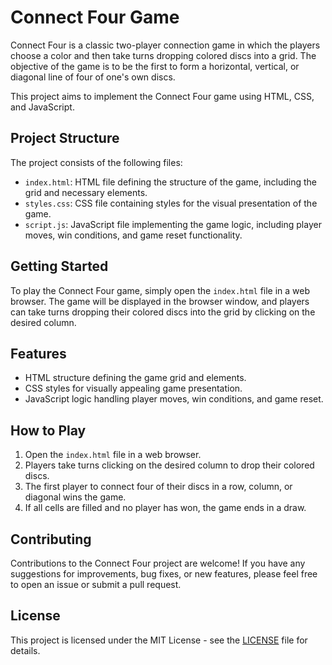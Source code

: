 # Connect Four Game

Connect Four is a classic two-player connection game in which the players choose a color and then take turns dropping colored discs into a grid. The objective of the game is to be the first to form a horizontal, vertical, or diagonal line of four of one's own discs.

This project aims to implement the Connect Four game using HTML, CSS, and JavaScript.

## Project Structure

The project consists of the following files:

- `index.html`: HTML file defining the structure of the game, including the grid and necessary elements.
- `styles.css`: CSS file containing styles for the visual presentation of the game.
- `script.js`: JavaScript file implementing the game logic, including player moves, win conditions, and game reset functionality.

## Getting Started

To play the Connect Four game, simply open the `index.html` file in a web browser. The game will be displayed in the browser window, and players can take turns dropping their colored discs into the grid by clicking on the desired column.

## Features

- HTML structure defining the game grid and elements.
- CSS styles for visually appealing game presentation.
- JavaScript logic handling player moves, win conditions, and game reset.

## How to Play

1. Open the `index.html` file in a web browser.
2. Players take turns clicking on the desired column to drop their colored discs.
3. The first player to connect four of their discs in a row, column, or diagonal wins the game.
4. If all cells are filled and no player has won, the game ends in a draw.

## Contributing

Contributions to the Connect Four project are welcome! If you have any suggestions for improvements, bug fixes, or new features, please feel free to open an issue or submit a pull request.

## License

This project is licensed under the MIT License - see the [LICENSE](LICENSE) file for details.

